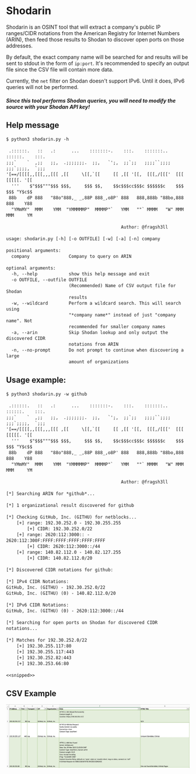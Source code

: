 # Shodarin

Shodarin is an OSINT tool that will extract a company's public IP ranges/CIDR notations from the American Registry for Internet Numbers (ARIN), then feed those results to Shodan to discover open ports on those addresses.

By default, the exact company name will be searched for and results will be sent to stdout in the form of `ip:port`. It's recommended to specify an output file since the CSV file will contain more data.

Currently, the `net` filter on Shodan doesn't support IPv6. Until it does, IPv6 queries will not be performed. 

#### ***Since this tool performs Shodan queries, you will need to modify the source with your Shodan API key!***

## Help message

```
$ python3 shodarin.py -h

 .::::::.   ::   .:      ...    :::::::-.    :::.    :::::::..   ::::::.    :::.
;;;`    `  ,;;   ;;,  .;;;;;;;.  ;;,   `';,  ;;`;;   ;;;;``;;;;  ;;;`;;;;,  `;;;
'[==/[[[[,,[[[,,,[[[ ,[[     \[[,`[[     [[ ,[[ '[[,  [[[,/[[['  [[[  [[[[[. '[[
  '''    $"$$$"""$$$ $$$,     $$$ $$,    $$c$$$cc$$$c $$$$$$c    $$$  $$$ "Y$c$$
 88b    dP 888   "88o"888,_ _,88P 888_,o8P' 888   888,888b "88bo,888  888    Y88
  "YMmMY"  MMM    YMM  "YMMMMMP"  MMMMP"`   YMM   ""` MMMM   "W" MMM  MMM     YM

                                            Author: @fragsh3ll

usage: shodarin.py [-h] [-o OUTFILE] [-w] [-a] [-n] company

positional arguments:
  company               Company to query on ARIN

optional arguments:
  -h, --help            show this help message and exit
  -o OUTFILE, --outfile OUTFILE
                        (Recommended) Name of CSV output file for Shodan
                        results
  -w, --wildcard        Perform a wildcard search. This will search using
                        "*company name*" instead of just "company name". Not
                        recommended for smaller company names
  -a, --arin            Skip Shodan lookup and only output the discovered CIDR
                        notations from ARIN
  -n, --no-prompt       Do not prompt to continue when discovering a large
                        amount of organizations
```
## Usage example:
```
$ python3 shodarin.py -w github

 .::::::.   ::   .:      ...    :::::::-.    :::.    :::::::..   ::::::.    :::.
;;;`    `  ,;;   ;;,  .;;;;;;;.  ;;,   `';,  ;;`;;   ;;;;``;;;;  ;;;`;;;;,  `;;;
'[==/[[[[,,[[[,,,[[[ ,[[     \[[,`[[     [[ ,[[ '[[,  [[[,/[[['  [[[  [[[[[. '[[
  '''    $"$$$"""$$$ $$$,     $$$ $$,    $$c$$$cc$$$c $$$$$$c    $$$  $$$ "Y$c$$
 88b    dP 888   "88o"888,_ _,88P 888_,o8P' 888   888,888b "88bo,888  888    Y88
  "YMmMY"  MMM    YMM  "YMMMMMP"  MMMMP"`   YMM   ""` MMMM   "W" MMM  MMM     YM

                                            Author: @fragsh3ll

[*] Searching ARIN for *github*...

[*] 1 organizational result discovered for github

[*] Checking GitHub, Inc. (GITHU) for netblocks...
	[+] range: 192.30.252.0 - 192.30.255.255
		[+] CIDR: 192.30.252.0/22
	[+] range: 2620:112:3000:: - 2620:112:300F:FFFF:FFFF:FFFF:FFFF:FFFF
		[+] CIDR: 2620:112:3000::/44
	[+] range: 140.82.112.0 - 140.82.127.255
		[+] CIDR: 140.82.112.0/20

[*] Discovered CIDR notations for github:

[*] IPv4 CIDR Notations:
GitHub, Inc. (GITHU) - 192.30.252.0/22
GitHub, Inc. (GITHU) (0) - 140.82.112.0/20

[*] IPv6 CIDR Notations:
GitHub, Inc. (GITHU) (0) - 2620:112:3000::/44

[*] Searching for open ports on Shodan for discovered CIDR notations...

[*] Matches for 192.30.252.0/22
	[+] 192.30.255.117:80
	[+] 192.30.255.117:443
	[+] 192.30.252.82:443
	[+] 192.30.253.66:80
  
<<snipped>>
```
## CSV Example
![CSV Example](example.png)
